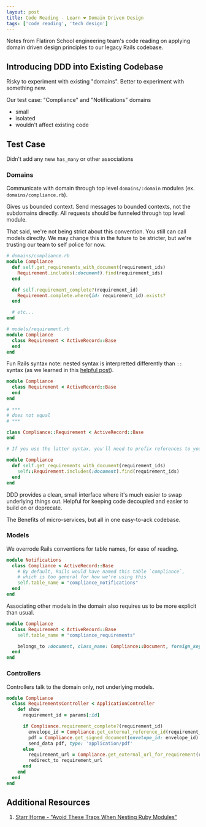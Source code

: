 ```yaml
---
layout: post
title: Code Reading - Learn ❤️ Domain Driven Design
tags: ['code reading', 'tech design']
---
```


Notes from Flatiron School engineering team's code reading on applying domain driven design principles to our legacy Rails codebase.

## Introducing DDD into Existing Codebase

Risky to experiment with existing "domains". Better to experiment with something new.

Our test case: "Compliance" and "Notifications" domains  
  - small
  - isolated
  - wouldn't affect existing code

## Test Case

Didn't add any new `has_many` or other associations

### Domains

Communicate with domain through top level `domains/:domain` modules (ex. `domains/compliance.rb`).

Gives us bounded context. Send messages to bounded contexts, not the subdomains directly. All requests should be funneled through top level module.

That said, we're not being strict about this convention. You still can call models directly. We may change this in the future to be stricter, but we're trusting our team to self police for now.

```ruby
# domains/compliance.rb
module Compliance
  def self.get_requirements_with_document(requirement_ids)
    Requirement.includes(:document).find(requirement_ids)
  end

  def self.requirement_complete?(requirement_id)
    Requirement.complete.where(id: requirement_id).exists?
  end

  # etc...
end

# models/requirement.rb
module Compliance
  class Requirement < ActiveRecord::Base
  end
end
```

Fun Rails syntax note: nested syntax is interpretted differently than `::` syntax (as we learned in this [helpful post](http://blog.honeybadger.io/avoid-these-traps-when-nesting-ruby-modules/)).

```ruby
module Compliance
  class Requirement < ActiveRecord::Base
  end
end

# ***
# does not equal
# ***

class Compliance::Requirement < ActiveRecord::Base
end

# If you use the latter syntax, you'll need to prefix references to your model in your top level domain methods:

module Compliance
  def self.get_requirements_with_document(requirement_ids)
    self::Requirement.includes(:document).find(requirement_ids)
  end
end
```

DDD provides a clean, small interface where it's much easier to swap underlying things out. Helpful for keeping code decoupled and easier to build on or deprecate.

The Benefits of micro-services, but all in one easy-to-ack codebase.

###  Models

We overrode Rails conventions for table names, for ease of reading.

```ruby
module Notifications
  class Compliance < ActiveRecord::Base
    # By default, Rails would have named this table `compliance`,
    # which is too general for how we're using this
    self.table_name = "compliance_notifications"
  end
end
```

Associating other models in the domain also requires us to be more explicit than usual.

```ruby
module Compliance
  class Requirement < ActiveRecord::Base
    self.table_name = "compliance_requirements"

    belongs_to :document, class_name: Compliance::Document, foreign_key: "compliance_document_id"
  end
end
```

### Controllers

Controllers talk to the domain only, not underlying models.

```ruby
module Compliance
  class RequirementsController < ApplicationController
    def show
      requirement_id = params[:id]

      if Compliance.requirement_complete?(requirement_id)
        envelope_id = Compliance.get_external_reference_id(requirement_id)
        pdf = Compliance.get_signed_document(envelope_id: envelope_id)
        send_data pdf, type: 'application/pdf'
      else
        requirement_url = Compliance.get_external_url_for_requirement(requirement_id, student: current_user)
        redirect_to requirement_url
      end
    end
  end
end
```

## Additional Resources

1. [Starr Horne - "Avoid These Traps When Nesting Ruby Modules"](http://blog.honeybadger.io/avoid-these-traps-when-nesting-ruby-modules/)
